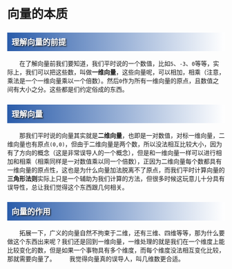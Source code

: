 # 向量的本质

<style>
.blogpost-body h2{
    font-size: 28px;
    font-weight: bold;
    height: 37px;
    border-bottom: 3px solid #000000;
	padding-top:0.3cm;
}
h3{
    background: linear-gradient(to right, #2a5caa 0%,#ffffff 100%);
    color: #FFFFFF;
    font-size: 18px;
    font-weight: bold;
    height: 30px;
    padding: 8px 0 5px 10px;
    text-shadow: 2px 2px 3px #222222;
}
h4{
    background: linear-gradient(to right, #99cc99 0%,#ffffff 100%);
	color: #003300;
    font-weight: bold;
    height: 25px;
    padding: 1px 0 5px 5px;
}
h5{
    background: linear-gradient(to right, #BEBEBE 0%,#ffffff 100%);
	color: #003300;
    /* font-weight: bold; */
    height: 17px;
    padding: 1px 0 5px 5px;
}
img {
display: block;
margin: auto;
}
</style>
### 理解向量的前提
&emsp;&emsp;在了解向量前我们要知道，我们平时说的一个数值，比如`5`、`-3`、`0`等等，实际上，我们可以把这些数，叫做**一维向量**，这些向量呢，可以相加，相乘（注意，乘法是一个一维向量乘以一个倍数）。然后`0`作为所有一维向量的原点，且数值之间有大小之分。这些都是们约定俗成的东西。
### 理解向量
&emsp;&emsp;那我们平时说的向量其实就是**二维向量**，也即是一对数值，对标一维向量，二维向量也有原点`(0,0)`，但由于二维向量是两个数，所以没法相互比较大小，因为有了方向的概念（这是非常误导人的一个概念），但是和一维向量一样可以进行相加和相乘（相乘同样是一对数值乘以同一个倍数），正因为二维向量每个数都具有一维向量的原点性，这也是为什么向量加法脱离不了原点，而我们平时计算向量的**三角形法则**实际上只是一个辅助为我们计算的方法，但很多时候这玩意儿十分具有误导性，总让我们觉得这个东西跟几何相关。
### 向量的作用
&emsp;&emsp;拓展一下，广义的向量自然不拘束于二维，还有三维、四维等等，那为什么要做这个东西出来呢？我们还是回到一维向量，一维处理的就是我们在一个维度上能比较变化的数，但是如果一个事物具有多个维度，而每个维度没法相互变化比较，那就需要向量了。
&emsp;&emsp;我觉得向量真的误导人，叫几维数更合适。